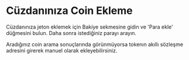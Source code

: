 # Cüzdanınıza Coin Ekleme

Cüzdanınıza jeton eklemek için Bakiye sekmesine gidin ve 'Para ekle' düğmesini bulun. Daha sonra istediğiniz parayı arayın.

Aradığınız coin arama sonuçlarında görünmüyorsa tokenın akıllı sözleşme adresini girerek manuel olarak ekleyebilirsiniz.